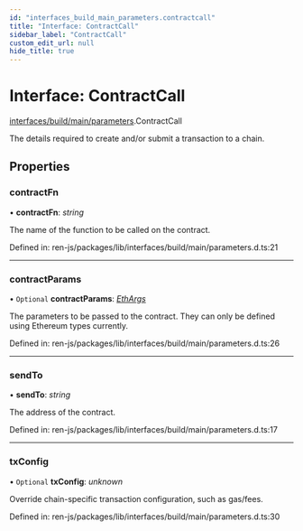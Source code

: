 ```yaml
---
id: "interfaces_build_main_parameters.contractcall"
title: "Interface: ContractCall"
sidebar_label: "ContractCall"
custom_edit_url: null
hide_title: true
---
```


# Interface: ContractCall

[interfaces/build/main/parameters](../modules/interfaces_build_main_parameters.md).ContractCall

The details required to create and/or submit a transaction to a chain.

## Properties

### contractFn

• **contractFn**: *string*

The name of the function to be called on the contract.

Defined in: ren-js/packages/lib/interfaces/build/main/parameters.d.ts:21

___

### contractParams

• `Optional` **contractParams**: [*EthArgs*](../modules/interfaces_build_main_ethargs.md#ethargs)

The parameters to be passed to the contract. They can only be defined
using Ethereum types currently.

Defined in: ren-js/packages/lib/interfaces/build/main/parameters.d.ts:26

___

### sendTo

• **sendTo**: *string*

The address of the contract.

Defined in: ren-js/packages/lib/interfaces/build/main/parameters.d.ts:17

___

### txConfig

• `Optional` **txConfig**: *unknown*

Override chain-specific transaction configuration, such as gas/fees.

Defined in: ren-js/packages/lib/interfaces/build/main/parameters.d.ts:30
